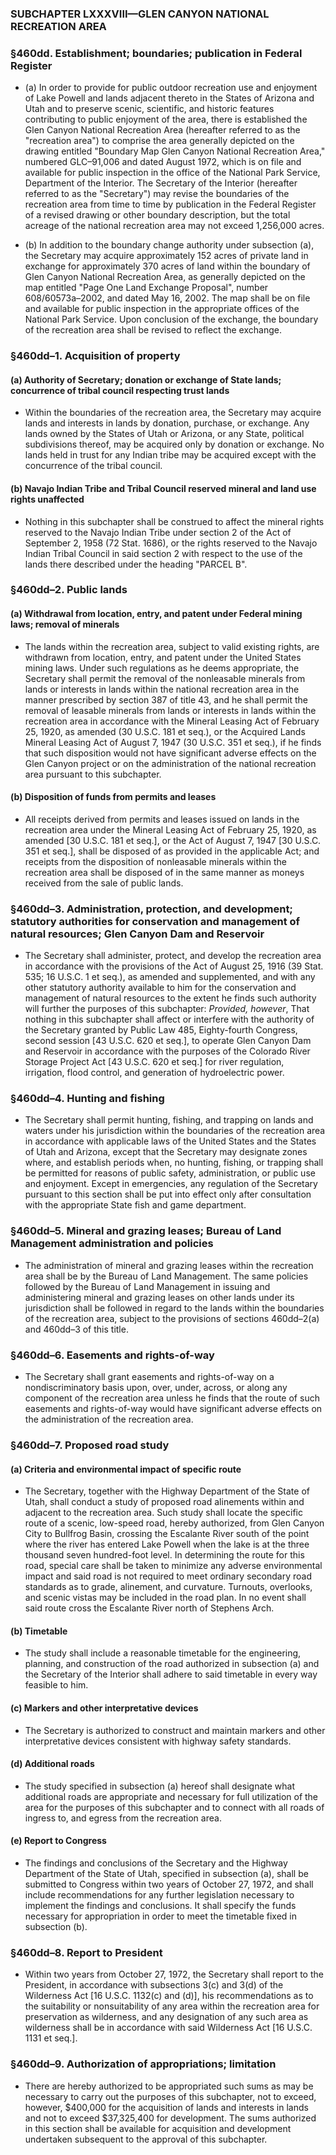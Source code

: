 ### SUBCHAPTER LXXXVIII—GLEN CANYON NATIONAL RECREATION AREA

### §460dd. Establishment; boundaries; publication in Federal Register
* (a) In order to provide for public outdoor recreation use and enjoyment of Lake Powell and lands adjacent thereto in the States of Arizona and Utah and to preserve scenic, scientific, and historic features contributing to public enjoyment of the area, there is established the Glen Canyon National Recreation Area (hereafter referred to as the "recreation area") to comprise the area generally depicted on the drawing entitled "Boundary Map Glen Canyon National Recreation Area," numbered GLC–91,006 and dated August 1972, which is on file and available for public inspection in the office of the National Park Service, Department of the Interior. The Secretary of the Interior (hereafter referred to as the "Secretary") may revise the boundaries of the recreation area from time to time by publication in the Federal Register of a revised drawing or other boundary description, but the total acreage of the national recreation area may not exceed 1,256,000 acres.

* (b) In addition to the boundary change authority under subsection (a), the Secretary may acquire approximately 152 acres of private land in exchange for approximately 370 acres of land within the boundary of Glen Canyon National Recreation Area, as generally depicted on the map entitled "Page One Land Exchange Proposal", number 608/60573a–2002, and dated May 16, 2002. The map shall be on file and available for public inspection in the appropriate offices of the National Park Service. Upon conclusion of the exchange, the boundary of the recreation area shall be revised to reflect the exchange.

### §460dd–1. Acquisition of property
#### (a) Authority of Secretary; donation or exchange of State lands; concurrence of tribal council respecting trust lands
* Within the boundaries of the recreation area, the Secretary may acquire lands and interests in lands by donation, purchase, or exchange. Any lands owned by the States of Utah or Arizona, or any State, political subdivisions thereof, may be acquired only by donation or exchange. No lands held in trust for any Indian tribe may be acquired except with the concurrence of the tribal council.

#### (b) Navajo Indian Tribe and Tribal Council reserved mineral and land use rights unaffected
* Nothing in this subchapter shall be construed to affect the mineral rights reserved to the Navajo Indian Tribe under section 2 of the Act of September 2, 1958 (72 Stat. 1686), or the rights reserved to the Navajo Indian Tribal Council in said section 2 with respect to the use of the lands there described under the heading "PARCEL B".

### §460dd–2. Public lands
#### (a) Withdrawal from location, entry, and patent under Federal mining laws; removal of minerals
* The lands within the recreation area, subject to valid existing rights, are withdrawn from location, entry, and patent under the United States mining laws. Under such regulations as he deems appropriate, the Secretary shall permit the removal of the nonleasable minerals from lands or interests in lands within the national recreation area in the manner prescribed by section 387 of title 43, and he shall permit the removal of leasable minerals from lands or interests in lands within the recreation area in accordance with the Mineral Leasing Act of February 25, 1920, as amended (30 U.S.C. 181 et seq.), or the Acquired Lands Mineral Leasing Act of August 7, 1947 (30 U.S.C. 351 et seq.), if he finds that such disposition would not have significant adverse effects on the Glen Canyon project or on the administration of the national recreation area pursuant to this subchapter.

#### (b) Disposition of funds from permits and leases
* All receipts derived from permits and leases issued on lands in the recreation area under the Mineral Leasing Act of February 25, 1920, as amended [30 U.S.C. 181 et seq.], or the Act of August 7, 1947 [30 U.S.C. 351 et seq.], shall be disposed of as provided in the applicable Act; and receipts from the disposition of nonleasable minerals within the recreation area shall be disposed of in the same manner as moneys received from the sale of public lands.

### §460dd–3. Administration, protection, and development; statutory authorities for conservation and management of natural resources; Glen Canyon Dam and Reservoir
* The Secretary shall administer, protect, and develop the recreation area in accordance with the provisions of the Act of August 25, 1916 (39 Stat. 535; 16 U.S.C. 1 et seq.), as amended and supplemented, and with any other statutory authority available to him for the conservation and management of natural resources to the extent he finds such authority will further the purposes of this subchapter: _Provided, however_, That nothing in this subchapter shall affect or interfere with the authority of the Secretary granted by Public Law 485, Eighty-fourth Congress, second session [43 U.S.C. 620 et seq.], to operate Glen Canyon Dam and Reservoir in accordance with the purposes of the Colorado River Storage Project Act [43 U.S.C. 620 et seq.] for river regulation, irrigation, flood control, and generation of hydroelectric power.

### §460dd–4. Hunting and fishing
* The Secretary shall permit hunting, fishing, and trapping on lands and waters under his jurisdiction within the boundaries of the recreation area in accordance with applicable laws of the United States and the States of Utah and Arizona, except that the Secretary may designate zones where, and establish periods when, no hunting, fishing, or trapping shall be permitted for reasons of public safety, administration, or public use and enjoyment. Except in emergencies, any regulation of the Secretary pursuant to this section shall be put into effect only after consultation with the appropriate State fish and game department.

### §460dd–5. Mineral and grazing leases; Bureau of Land Management administration and policies
* The administration of mineral and grazing leases within the recreation area shall be by the Bureau of Land Management. The same policies followed by the Bureau of Land Management in issuing and administering mineral and grazing leases on other lands under its jurisdiction shall be followed in regard to the lands within the boundaries of the recreation area, subject to the provisions of sections 460dd–2(a) and 460dd–3 of this title.

### §460dd–6. Easements and rights-of-way
* The Secretary shall grant easements and rights-of-way on a nondiscriminatory basis upon, over, under, across, or along any component of the recreation area unless he finds that the route of such easements and rights-of-way would have significant adverse effects on the administration of the recreation area.

### §460dd–7. Proposed road study
#### (a) Criteria and environmental impact of specific route
* The Secretary, together with the Highway Department of the State of Utah, shall conduct a study of proposed road alinements within and adjacent to the recreation area. Such study shall locate the specific route of a scenic, low-speed road, hereby authorized, from Glen Canyon City to Bullfrog Basin, crossing the Escalante River south of the point where the river has entered Lake Powell when the lake is at the three thousand seven hundred-foot level. In determining the route for this road, special care shall be taken to minimize any adverse environmental impact and said road is not required to meet ordinary secondary road standards as to grade, alinement, and curvature. Turnouts, overlooks, and scenic vistas may be included in the road plan. In no event shall said route cross the Escalante River north of Stephens Arch.

#### (b) Timetable
* The study shall include a reasonable timetable for the engineering, planning, and construction of the road authorized in subsection (a) and the Secretary of the Interior shall adhere to said timetable in every way feasible to him.

#### (c) Markers and other interpretative devices
* The Secretary is authorized to construct and maintain markers and other interpretative devices consistent with highway safety standards.

#### (d) Additional roads
* The study specified in subsection (a) hereof shall designate what additional roads are appropriate and necessary for full utilization of the area for the purposes of this subchapter and to connect with all roads of ingress to, and egress from the recreation area.

#### (e) Report to Congress
* The findings and conclusions of the Secretary and the Highway Department of the State of Utah, specified in subsection (a), shall be submitted to Congress within two years of October 27, 1972, and shall include recommendations for any further legislation necessary to implement the findings and conclusions. It shall specify the funds necessary for appropriation in order to meet the timetable fixed in subsection (b).

### §460dd–8. Report to President
* Within two years from October 27, 1972, the Secretary shall report to the President, in accordance with subsections 3(c) and 3(d) of the Wilderness Act [16 U.S.C. 1132(c) and (d)], his recommendations as to the suitability or nonsuitability of any area within the recreation area for preservation as wilderness, and any designation of any such area as wilderness shall be in accordance with said Wilderness Act [16 U.S.C. 1131 et seq.].

### §460dd–9. Authorization of appropriations; limitation
* There are hereby authorized to be appropriated such sums as may be necessary to carry out the purposes of this subchapter, not to exceed, however, $400,000 for the acquisition of lands and interests in lands and not to exceed $37,325,400 for development. The sums authorized in this section shall be available for acquisition and development undertaken subsequent to the approval of this subchapter.